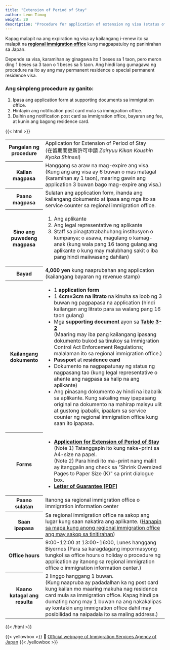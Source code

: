```yaml
---
title: "Extension of Period of Stay"
author: Leon Timog
weight: 20
description: "Procedure for application of extension ng visa (status of residence)"
---
```

Kapag malapit na ang expiration ng visa ay kailangang i-renew ito sa malapit na [**regional immigration office**](http://www.immi-moj.go.jp/english/soshiki/index.html) kung magpapatuloy ng paninirahan sa Japan.

Depende sa visa, karamihan ay ginagawa ito 1 beses sa 1 taon, pero meron ding 1 beses sa 3 taon o 1 beses sa 5 taon. Ang hindi lang gumagawa ng procedure na ito ay ang may permanent residence o special permanent residence visa.

### Ang simpleng procedure ay ganito:

1. Ipasa ang application form at supporting documents sa immigration office.
2. Hintayin ang notification post card mula sa immigration office.
3. Dalhin ang notification post card sa immigration office, bayaran ang fee, at kunin ang bagong residence card.

{{< html >}}
<table>
<tr>
<th>Pangalan ng procedure</th>
<td>Application for Extension of Period of Stay<br>(在留期間更新許可申請 <i>Zairyuu Kikan Koushin Kyoka Shinsei</i>)</td>
</tr>

<tr>
<th>Kailan magpasa</th>
<td>Hanggang sa araw na mag-expire ang visa. (Kung ang ang visa ay 6 buwan o mas matagal (karamihan ay 1 taon), maaring gawin ang application 3 buwan bago mag-expire ang visa.)</td>
</tr>

<tr>
<th>Paano magpasa</th>
<td>Sulatan ang application form, ihanda ang kailangang dokumento at ipasa ang mga ito sa service counter sa regional immigration office.</td>
</tr>

<tr>
<th>Sino ang puwedeng magpasa</th>
<td>
<ol>
<li>Ang aplikante</li>
<li>Ang legal representative ng aplikante</li>
<li>Staff sa pinagtatrabahuhang institusyon o kumpanya; o asawa, magulang o kamag-anak (kung wala pang 16 taong gulang ang aplikante o kung may malubhang sakit o iba pang hindi maiiwasang dahilan)
</li>
</ol>
</td>
</tr>

<tr>
<th>Bayad</th>
<td><strong>4,000 yen</strong> kung naaprubahan ang application (kailangang bayaran ng revenue stamp)</td>
</tr>

<tr>
<th>Kailangang dokumento</th>
<td><ul>
<li>1 <strong>application form</strong></li>
<li>1 <strong>4cm×3cm na litrato</strong> na kinuha sa loob ng 3 buwan ng pagpapasa na application (hindi kailangan ang litrato para sa walang pang 16 taon gulang)
</li>
<li>Mga <strong>supporting document</strong> ayon sa  <a href="supporting-documents/"><strong>Table 3-2</strong></a><br>
                  (Maaring may iba pang kailangang ipasang dokumento bukod sa tinukoy sa Immigration Control Act Enforcement Regulations; malalaman ito sa regional immigration office.)</li>
 <li><strong>Passport</strong> at <strong>residence card</strong></li>
<li>Dokumento na nagpapatunay ng status ng nagpasang tao (kung legal representative o ahente ang nagpasa sa halip na ang aplikante)</li>
<li>Ang pinasang dokumento ay hindi na ibabalik sa aplikante. Kung sakaling may ipapasang original na dokumento na mahirap maisyu ulit at gustong ipabalik, ipaalam sa service counter ng regional immigration office kung saan ito ipapasa.</li>
</ul></td>
 </tr>

<tr>
<th>Forms</th>
<td><ul>
<li><a href="http://www.immi-moj.go.jp/english/tetuduki/kanri/shyorui/03-format.html"><strong>Application for Extension of Period of Stay</strong></a><br>
                  (Note 1) Tatanggapin ito kung naka-print sa A4-size na papel.<br>
                  (Note 2) Para hindi ito ma-print nang maliit ay itanggalin ang check sa "Shrink Oversized Pages to Paper Size (K)" sa print dialogue box.<br>
</li>
<li><a href="http://www.moj.go.jp/content/000007419.pdf" target="_blank"><strong>Letter of Guarantee [PDF]</strong></a></li>
</ul></td>
</tr>
		  
<tr>
<th>Paano sulatan</th>
<td>Itanong sa regional immigration office o immigration information center</td>
</tr>
		  
<tr>
<th>Saan ipapasa</th>
<td>Sa regional immigration office na sakop ang lugar kung saan nakatira ang aplikante. (<a href="http://www.immi-moj.go.jp/english/soshiki/index.html" target="_blank">Hanapin sa mapa kung anong regional immigration office ang may sakop sa tinitirahan</a>)</td>
</tr>
		  
<tr>
<th>Office hours</th>
<td>9:00-12:00 at 13:00-16:00, Lunes hanggang Biyernes (Para sa karagdagang impormasyong tungkol sa office hours o holiday o procedure ng application ay itanong sa regional immigration office o immigration information center.)</td>
</tr>
		  
<tr>
<th>Kaano katagal ang resulta</th>
<td>2 linggo hanggang 1 buwan.<br>(Kung naapruba ay padadalhan ka ng post card kung kailan mo maaring makuha nag residence card mula sa immigration office. Kapag hindi pa dumating nang may 1 buwan na ang nakakalipas ay kontakin ang immigration office dahil may posibilidad na naipadala ito sa maling address.)</td>
</tr>
</table>
{{< /html >}}

{{< yellowbox >}}
🔖 [Official webpage of Immigration Services Agency of Japan](http://www.immi-moj.go.jp/english/tetuduki/kanri/shyorui/Table3-2.html)
{{< /yellowbox >}}
